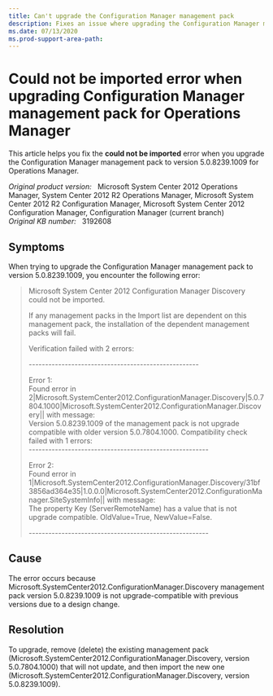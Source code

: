 ```yaml
---
title: Can't upgrade the Configuration Manager management pack
description: Fixes an issue where upgrading the Configuration Manager management pack for Operations Manager fails with the could not be imported error.
ms.date: 07/13/2020
ms.prod-support-area-path:
---
```

# Could not be imported error when upgrading Configuration Manager management pack for Operations Manager

This article helps you fix the **could not be imported** error when you upgrade the Configuration Manager management pack to version 5.0.8239.1009 for Operations Manager.

_Original product version:_ &nbsp; Microsoft System Center 2012 Operations Manager, System Center 2012 R2 Operations Manager, Microsoft System Center 2012 R2 Configuration Manager, Microsoft System Center 2012 Configuration Manager, Configuration Manager (current branch)  
_Original KB number:_ &nbsp; 3192608

## Symptoms

When trying to upgrade the Configuration Manager management pack to version 5.0.8239.1009, you encounter the following error:

> Microsoft System Center 2012 Configuration Manager Discovery could not be imported.
>
> If any management packs in the Import list are dependent on this management pack, the installation of the dependent management packs will fail.
>
> Verification failed with 2 errors:
>
> \----------------------------------------------------
>
> Error 1:  
> Found error in 2\|Microsoft.SystemCenter2012.ConfigurationManager.Discovery\|5.0.7804.1000\|Microsoft.SystemCenter2012.ConfigurationManager.Discovery\|\| with message:  
> Version 5.0.8239.1009 of the management pack is not upgrade compatible with older version 5.0.7804.1000. Compatibility check failed with 1 errors:  
> \-------------------------------------------------------
>
> Error 2:  
> Found error in 1\|Microsoft.SystemCenter2012.ConfigurationManager.Discovery/31bf3856ad364e35\|1.0.0.0\|Microsoft.SystemCenter2012.ConfigurationManager.SiteSystemInfo\|\| with message:  
> The property Key (ServerRemoteName) has a value that is not upgrade compatible. OldValue=True, NewValue=False.
>
> \-------------------------------------------------------

## Cause

The error occurs because Microsoft.SystemCenter2012.ConfigurationManager.Discovery management pack version 5.0.8239.1009 is not upgrade-compatible with previous versions due to a design change.

## Resolution

To upgrade, remove (delete) the existing management pack (Microsoft.SystemCenter2012.ConfigurationManager.Discovery, version 5.0.7804.1000) that will not update, and then import the new one (Microsoft.SystemCenter2012.ConfigurationManager.Discovery, version 5.0.8239.1009).
